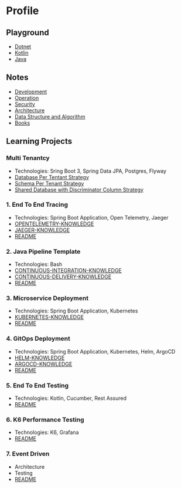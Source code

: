 # Profile

## Playground

- [Dotnet](https://github.com/CuongDang-DevSecOps/dotnet-playground)
- [Kotlin](https://github.com/CuongDang-DevSecOps/kotlin-playground)
- [Java](https://github.com/CuongDang-DevSecOps/java-playground)

## Notes

- [Development](https://github.com/CuongDang-DevSecOps/development-sharpen-me)
- [Operation](https://github.com/CuongDang-DevSecOps/operation-sharpen-me)
- [Security](https://github.com/CuongDang-DevSecOps/security-sharpen-me)
- [Architecture](https://github.com/CuongDang-DevSecOps/architect-sharpen-me)
- [Data Structure and Algorithm](https://github.com/CuongDang-DevSecOps/coding-sharpen-me)
- [Books](https://github.com/CuongDang-DevSecOps/book-sharpen-me)

## Learning Projects

### Multi Tenantcy

- Technologies: Sring Boot 3, Spring Data JPA, Postgres, Flyway
- [Database Per Tentant Strategy](https://github.com/CuongDang-DevSecOps/multi-tenancy/tree/main/db-per-tenant-strategy)
- [Schema Per Tenant Strategy](https://github.com/CuongDang-DevSecOps/multi-tenancy/tree/main/schema-per-tenant-strategy)
- [Shared Database with Discriminator Column Strategy](https://github.com/CuongDang-DevSecOps/multi-tenancy/tree/main/shared-db-with-discriminator-column-strategy)

### 1. End To End Tracing

- Technologies: Spring Boot Application, Open Telemetry, Jaeger
- [OPENTELEMETRY-KNOWLEDGE](https://github.com/CuongDang-DevSecOps/End-To-End-Tracing/blob/main/OPENTELEMETRY-KNOWLEDGE.md)
- [JAEGER-KNOWLEDGE](https://github.com/CuongDang-DevSecOps/End-To-End-Tracing/blob/main/JAEGER-KNOWLEDGE.md)
- [README](https://github.com/CuongDang-DevSecOps/End-To-End-Tracing)

### 2. Java Pipeline Template

- Technologies: Bash
- [CONTINUOUS-INTEGRATION-KNOWLEDGE](https://github.com/CuongDang-DevSecOps/java-pipeline-templates/blob/main/CI-KNOWLEDGE.md)
- [CONTINUOUS-DELIVERY-KNOWLEDGE](https://github.com/CuongDang-DevSecOps/java-pipeline-templates/blob/main/CD-KNOWLEDGE.md)
- [README](https://github.com/CuongDang-DevSecOps/java-pipeline-templates)

### 3. Microservice Deployment

- Technologies: Spring Boot Application, Kubernetes
- [KUBERNETES-KNOWLEDGE](https://github.com/CuongDang-DevSecOps/Microservice-Deployment/blob/main/KUBERNETES-KNOWLEDGE.md)
- [README](https://github.com/CuongDang-DevSecOps/Microservice-Deployment)

### 4. GitOps Deployment

- Technologies: Spring Boot Application, Kubernetes, Helm, ArgoCD
- [HELM-KNOWLEDGE](https://github.com/CuongDang-DevSecOps/GitOps-Deployment/blob/main/HELM-KNOWLEDGE.md)
- [ARGOCD-KNOWLEDGE](https://github.com/CuongDang-DevSecOps/GitOps-Deployment/blob/main/ARGOCD-KNOWLEDGE.md)
- [README](https://github.com/CuongDang-DevSecOps/GitOps-Deployment)

### 5. End To End Testing

- Technologies: Kotlin, Cucumber, Rest Assured
- [README](https://github.com/CuongDang-DevSecOps/End-To-End-Testing)

### 6. K6 Performance Testing

- Technologies: K6, Grafana
- [README](https://github.com/CuongDang-DevSecOps/K6-Performance-Testing)

### 7. Event Driven

- Architecture
- Testing
- [README](https://github.com/CuongDang-DevSecOps/Event-Driven)
